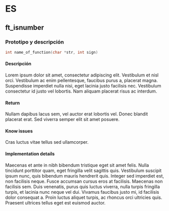 # ES
## ft_isnumber
### Prototipo y descripción
```c
int name_of_function(char *str, int sign)

```
#### Descripción
 Lorem ipsum dolor sit amet, consectetur adipiscing elit. Vestibulum et nisl orci. Vestibulum ac enim pellentesque, faucibus purus a, placerat magna. Suspendisse imperdiet nulla nisi, eget lacinia justo facilisis nec. Vestibulum consectetur id justo vel lobortis. Nam aliquam placerat risus ac interdum.
 #### Return
 Nullam dapibus lacus sem, vel auctor erat lobortis vel. Donec blandit placerat erat. Sed viverra semper elit sit amet posuere.
 #### Know issues
 Cras luctus vitae tellus sed ullamcorper.
 #### Implementation details
 Maecenas et ante in nibh bibendum tristique eget sit amet felis. Nulla tincidunt porttitor quam, eget fringilla velit sagittis quis. Vestibulum suscipit ipsum nunc, quis bibendum mauris hendrerit quis. Integer sed imperdiet est, non facilisis neque. Fusce accumsan cursus eros at facilisis. Maecenas non facilisis sem. Duis venenatis, purus quis luctus viverra, nulla turpis fringilla turpis, et lacinia nunc neque vel dui. Vivamus faucibus justo mi, id facilisis dolor consequat a. Proin luctus aliquet turpis, ac rhoncus orci ultricies quis. Praesent ultrices tellus eget est euismod auctor.